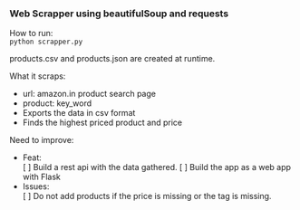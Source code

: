 ### Web Scrapper using beautifulSoup and requests

How to run: <br>
`python scrapper.py`

products.csv and products.json are created at runtime. <br>

What it scraps:
* url: amazon.in product search page<br>
* product: key_word<br>
* Exports the data in csv format
* Finds the highest priced product and price

Need to improve:
* Feat: <br>
    [ ] Build a rest api with the data gathered.
    [ ] Build the app as a web app with Flask
* Issues: <br>
    [ ] Do not add products if the price is missing or the tag is missing.